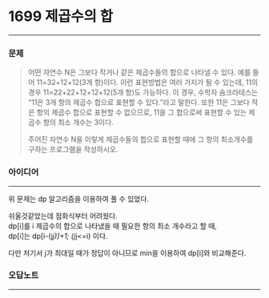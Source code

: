 # 1699 제곱수의 합
------------
### 문제

>어떤 자연수 N은 그보다 작거나 같은 제곱수들의 합으로 나타낼 수 있다. 예를 들어 11=32+12+12(3개 항)이다. 이런 표현방법은 여러 가지가 될 수 있는데, 11의 경우 11=22+22+12+12+12(5개 항)도 가능하다. 이 경우, 수학자 숌크라테스는 “11은 3개 항의 제곱수 합으로 표현할 수 있다.”라고 말한다. 또한 11은 그보다 적은 항의 제곱수 합으로 표현할 수 없으므로, 11을 그 합으로써 표현할 수 있는 제곱수 항의 최소 개수는 3이다.
>
>주어진 자연수 N을 이렇게 제곱수들의 합으로 표현할 때에 그 항의 최소개수를 구하는 프로그램을 작성하시오.

### 아이디어 
----------
위 문제는 dp 알고리즘을 이용하여 풀 수 있었다.

쉬울것같았는데 점화식부터 어려웠다.  
dp[i]를 i 제곱수의 합으로 나타냈을 때 필요한 항의 최소 개수라고 할 때,  
dp[i]는 dp[i-(j*j)]+1; (j*j<=i) 이다.

다만 저기서 j가 최대일 때가 정답이 아니므로 min을 이용하여 dp[i]와 비교해준다.

### 오답노트
----------
